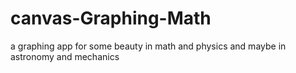 # canvas-Graphing-Math
a graphing app for some beauty in math and physics and maybe in astronomy and mechanics 
